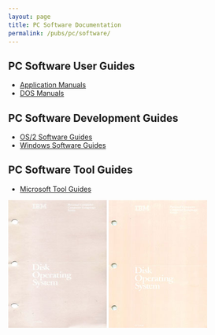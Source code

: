 ```yaml
---
layout: page
title: PC Software Documentation
permalink: /pubs/pc/software/
---
```


PC Software User Guides
-----------------------

* [Application Manuals](apps/)
* [DOS Manuals](dos/)

PC Software Development Guides
------------------------------

* [OS/2 Software Guides](os2/)
* [Windows Software Guides](windows/)

PC Software Tool Guides
-----------------------

* [Microsoft Tool Guides](tools/microsoft/)

[<img src="/pubs/images/PCDOS100-thumb.jpg" width="200" height="260" alt="IBM PC Disk Operating System v1.00"/>](dos/PCDOS100/)
[<img src="/pubs/images/PCDOS110-thumb.jpg" width="200" height="260" alt="IBM PC Disk Operating System v1.10"/>](dos/PCDOS110/)
